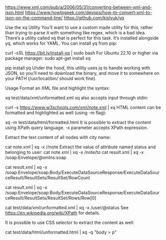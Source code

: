 https://www.xml.com/pub/a/2006/05/31/converting-between-xml-and-json.html
https://www.howtogeek.com/devops/how-to-convert-xml-to-json-on-the-command-line/
https://github.com/kislyuk/yq

Use the xq Utility
You’ll want to use a custom made utility for this, rather than trying to parse it with something like regex, which is a bad idea. There’s a utility called xq that is perfect for this task. It’s installed alongside yq, which works for YAML. You can install yq from pip:

curl -sSL https://bit.ly/install-xq | sudo bash
For Ubuntu 22.10 or higher via package manager:
sudo apt-get install xq

pip install yq
Under the hood, this utility uses jq to handle working with JSON, so you’ll need to download the binary, and move it to somewhere on your PATH (/usr/local/bin/ should work fine).

Usage
Format an XML file and highlight the syntax:

xq test/data/xml/unformatted.xml
xq also accepts input through stdin:

curl -s https://www.w3schools.com/xml/note.xml | xq
HTML content can be formatted and highlighted as well (using -m flag):

xq -m test/data/html/formatted.html
It is possible to extract the content using XPath query language. -x parameter accepts XPath expression.

Extract the text content of all nodes with city name:

cat note.xml | xq -x //note
Extract the value of attribute named status and belonging to user:
cat note.xml | xq -x /note/to
cat result.xml | xq -x /soap:Envelope/@xmlns:soap

cat result.xml | xq -x /soap:Envelope/soap:Body/ExecuteDataSourceResponse/ExecuteDataSourceResult/ResultSets/ResultSet/RowCount

cat result.xml | xq -x /soap:Envelope/soap:Body/ExecuteDataSourceResponse/ExecuteDataSourceResult/ResultSets/ResultSet/Rows/Row[0]

cat test/data/xml/unformatted.xml | xq -x /user/@status
See https://en.wikipedia.org/wiki/XPath for details.

It is possible to use CSS selector to extract the content as well:

cat test/data/html/unformatted.html | xq -q "body > p"